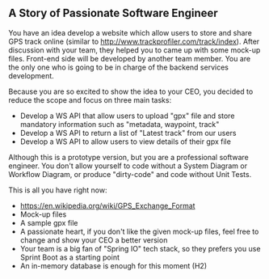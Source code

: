 
## A Story of Passionate Software Engineer
You have an idea develop a website which allow users to store and share GPS track online (similar to http://www.trackprofiler.com/track/index). After discussion with your team, they helped you to came up with some mock-up files. 
Front-end side will be developed by another team member. You are the only one who is going to be in charge of the backend services development. 

Because you are so excited to show the idea to your CEO, you decided to reduce the scope and focus on three main tasks:

- Develop a WS API that allow users to upload "gpx" file and store mandatory information such as "metadata, waypoint, track" 
- Develop a WS API to return a list of "Latest track" from our users
- Develop a WS API to allow users to view details of their gpx file
  
Although this is a prototype version, but you are a professional software engineer. You don't allow yourself to code without a System Diagram or Workflow Diagram, or produce "dirty-code" and code without Unit Tests.

This is all you have right now: 

- https://en.wikipedia.org/wiki/GPS_Exchange_Format
- Mock-up files
- A sample gpx file
- A passionate heart, if you don't like the given mock-up files, feel free to change and show your CEO a better version
- Your team is a big fan of "Spring IO" tech stack, so they prefers you use Sprint Boot as a starting point
- An in-memory database is enough for this moment (H2)